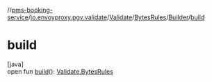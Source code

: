 //[pms-booking-service](../../../../../index.md)/[io.envoyproxy.pgv.validate](../../../index.md)/[Validate](../../index.md)/[BytesRules](../index.md)/[Builder](index.md)/[build](build.md)

# build

[java]\
open fun [build](build.md)(): [Validate.BytesRules](../index.md)